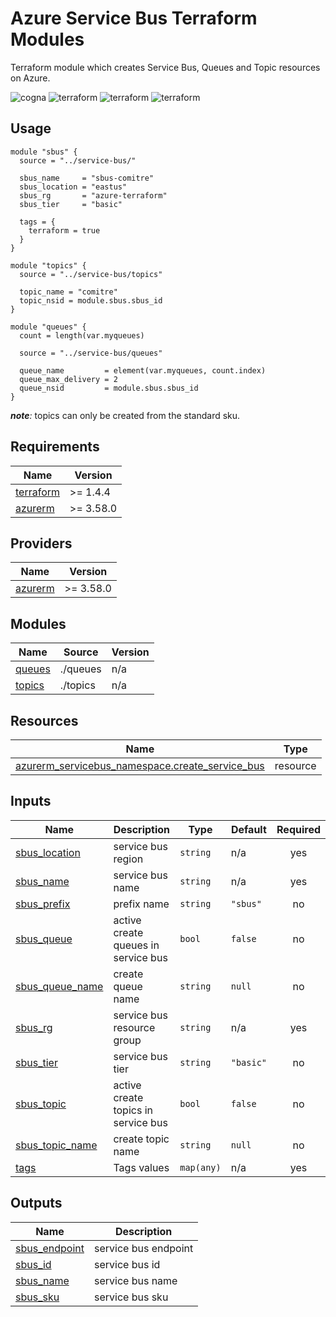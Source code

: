 # Azure Service Bus Terraform Modules

Terraform module which creates Service Bus, Queues and Topic resources on Azure.

![cogna](https://img.shields.io/badge/cogna-terraform-blueviolet) ![terraform](https://img.shields.io/badge/module-serviceBus-blue) ![terraform](https://img.shields.io/badge/module-queues-yellow) ![terraform](https://img.shields.io/badge/module-topics-green)

## Usage

```hcl
module "sbus" {
  source = "../service-bus/"

  sbus_name     = "sbus-comitre"
  sbus_location = "eastus"
  sbus_rg       = "azure-terraform"
  sbus_tier     = "basic"

  tags = {
    terraform = true
  }
}

module "topics" {
  source = "../service-bus/topics"

  topic_name = "comitre"
  topic_nsid = module.sbus.sbus_id
}

module "queues" {
  count = length(var.myqueues)

  source = "../service-bus/queues"

  queue_name         = element(var.myqueues, count.index)
  queue_max_delivery = 2
  queue_nsid         = module.sbus.sbus_id
}

```

_**note**:_ topics can only be created from the standard sku.

<!-- BEGIN_TF_DOCS -->
## Requirements

| Name | Version |
|------|---------|
| <a name="requirement_terraform"></a> [terraform](#requirement\_terraform) | >= 1.4.4 |
| <a name="requirement_azurerm"></a> [azurerm](#requirement\_azurerm) | >= 3.58.0 |

## Providers

| Name | Version |
|------|---------|
| <a name="provider_azurerm"></a> [azurerm](#provider\_azurerm) | >= 3.58.0 |

## Modules

| Name | Source | Version |
|------|--------|---------|
| <a name="module_queues"></a> [queues](#module\_queues) | ./queues | n/a |
| <a name="module_topics"></a> [topics](#module\_topics) | ./topics | n/a |

## Resources

| Name | Type |
|------|------|
| [azurerm_servicebus_namespace.create_service_bus](https://registry.terraform.io/providers/hashicorp/azurerm/latest/docs/resources/servicebus_namespace) | resource |

## Inputs

| Name | Description | Type | Default | Required |
|------|-------------|------|---------|:--------:|
| <a name="input_sbus_location"></a> [sbus\_location](#input\_sbus\_location) | service bus region | `string` | n/a | yes |
| <a name="input_sbus_name"></a> [sbus\_name](#input\_sbus\_name) | service bus name | `string` | n/a | yes |
| <a name="input_sbus_prefix"></a> [sbus\_prefix](#input\_sbus\_prefix) | prefix name | `string` | `"sbus"` | no |
| <a name="input_sbus_queue"></a> [sbus\_queue](#input\_sbus\_queue) | active create queues in service bus | `bool` | `false` | no |
| <a name="input_sbus_queue_name"></a> [sbus\_queue\_name](#input\_sbus\_queue\_name) | create queue name | `string` | `null` | no |
| <a name="input_sbus_rg"></a> [sbus\_rg](#input\_sbus\_rg) | service bus resource group | `string` | n/a | yes |
| <a name="input_sbus_tier"></a> [sbus\_tier](#input\_sbus\_tier) | service bus tier | `string` | `"basic"` | no |
| <a name="input_sbus_topic"></a> [sbus\_topic](#input\_sbus\_topic) | active create topics in service bus | `bool` | `false` | no |
| <a name="input_sbus_topic_name"></a> [sbus\_topic\_name](#input\_sbus\_topic\_name) | create topic name | `string` | `null` | no |
| <a name="input_tags"></a> [tags](#input\_tags) | Tags values | `map(any)` | n/a | yes |

## Outputs

| Name | Description |
|------|-------------|
| <a name="output_sbus_endpoint"></a> [sbus\_endpoint](#output\_sbus\_endpoint) | service bus endpoint |
| <a name="output_sbus_id"></a> [sbus\_id](#output\_sbus\_id) | service bus id |
| <a name="output_sbus_name"></a> [sbus\_name](#output\_sbus\_name) | service bus name |
| <a name="output_sbus_sku"></a> [sbus\_sku](#output\_sbus\_sku) | service bus sku |
<!-- END_TF_DOCS -->
